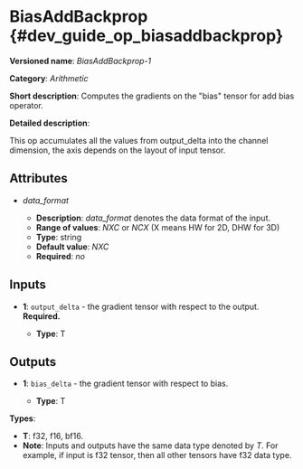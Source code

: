 # BiasAddBackprop {#dev_guide_op_biasaddbackprop}

**Versioned name**: *BiasAddBackprop-1*

**Category**: *Arithmetic*

**Short description**: Computes the gradients on the "bias" tensor for add bias
operator.

**Detailed description**:

This op accumulates all the values from output_delta into the channel dimension,
the axis depends on the layout of input tensor.

## Attributes

* *data_format*

  * **Description**: *data_format* denotes the data format of the input.
  * **Range of values**: *NXC* or *NCX* (X means HW for 2D, DHW for 3D)
  * **Type**: string
  * **Default value**: *NXC*
  * **Required**: *no*

## Inputs

* **1**: ``output_delta`` - the gradient tensor with respect to the output.
  **Required.**

  * **Type**: T

## Outputs

* **1**: ``bias_delta`` - the gradient tensor with respect to bias.

  * **Type**: T

**Types**:

* **T**: f32, f16, bf16.
* **Note**: Inputs and outputs have the same data type denoted by *T*. For
  example, if input is f32 tensor, then all other tensors have f32 data type.
